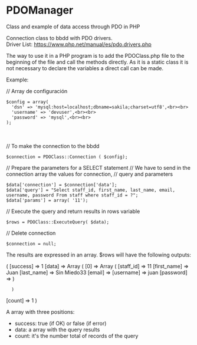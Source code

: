 # PDOManager
Class and example of data access through PDO in PHP

Connection class to bbdd with PDO drivers.<br>
Driver List: https://www.php.net/manual/es/pdo.drivers.php

The way to use it in a PHP program is to add the PDOClass.php file to the beginning of the file and call the methods directly. As it is a static class it is not necessary to declare the variables a direct call can be made.

Example:

// Array de configuración
```
$config = array(
  'dsn' => 'mysql:host=localhost;dbname=sakila;charset=utf8',<br><br>
  'username' => 'devuser',<br><br>
  'password' => 'mysql',<br><br>
);
```
<br><br>
// To make the connection to the bbdd
```
$connection = PDOClass::Connection ( $config);
```
// Prepare the parameters for a SELECT statement
// We have to send in the connection array the values for connection, 
// query and parameters
```
$data['connection'] = $connection['data'];
$data['query'] = "Select staff_id, first_name, last_name, email, username, password From staff where staff_id = ?";
$data['params'] = array( '11');
```
// Execute the query and return results in rows variable
```
$rows = PDOClass::ExecuteQuery( $data);
```

// Delete connection
```
$connection = null;
```

The results are expressed in an array.
$rows will have the following outputs:

(
  [success] => 1
  [data] => Array
	  (
	    [0] => Array
        (
          [staff_id] => 11
          [first_name] => Juan
          [last_name] => Sin Miedo33
          [email] => 
          [username] => juan
          [password] => 
        )

	  )

  [count] => 1
)

A array with three positions:
- success:  true (if OK) or false (if error)
- data: a array with the query results
- count: it's the number total of records of the query
